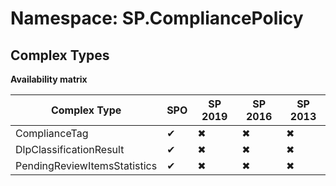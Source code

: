 # Namespace: SP.CompliancePolicy

## Complex Types

**Availability matrix**

Complex Type | SPO | SP 2019 | SP 2016 | SP 2013
----------|-----|---------|---------|--------
ComplianceTag | ✔ | ✖ | ✖ | ✖
DlpClassificationResult | ✔ | ✖ | ✖ | ✖
PendingReviewItemsStatistics | ✔ | ✖ | ✖ | ✖
